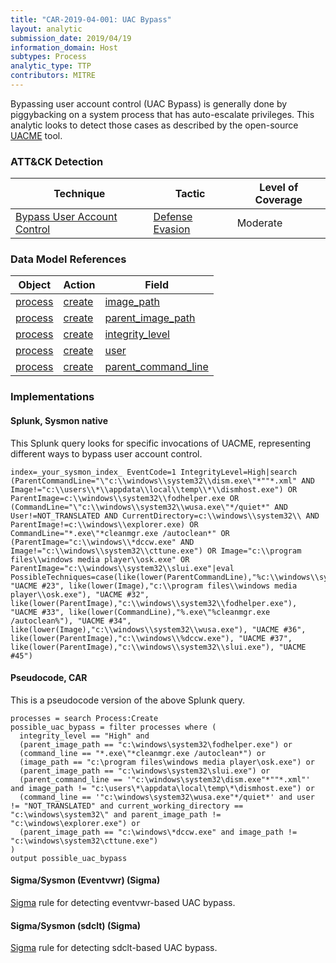 ```yaml
---
title: "CAR-2019-04-001: UAC Bypass"
layout: analytic
submission_date: 2019/04/19
information_domain: Host
subtypes: Process
analytic_type: TTP
contributors: MITRE
---
```


Bypassing user account control (UAC Bypass) is generally done by piggybacking on a system process that has auto-escalate privileges. This analytic looks to detect those cases as described by the open-source [UACME](https://github.com/hfiref0x/UACME) tool.


### ATT&CK Detection
|Technique|Tactic|Level of Coverage|
|---|---|---|
|[Bypass User Account Control](https://attack.mitre.org/techniques/T1088/)|[Defense Evasion](https://attack.mitre.org/tactics/TA0005/)|Moderate|

### Data Model References
|Object|Action|Field|
|---|---|---|
|[process](/data_model/process) | [create](/data_model/process#create) | [image_path](/data_model/process#image_path) |
|[process](/data_model/process) | [create](/data_model/process#create) | [parent_image_path](/data_model/process#parent_image_path) |
|[process](/data_model/process) | [create](/data_model/process#create) | [integrity_level](/data_model/process#integrity_level) |
|[process](/data_model/process) | [create](/data_model/process#create) | [user](/data_model/process#user) |
|[process](/data_model/process) | [create](/data_model/process#create) | [parent_command_line](/data_model/process#parent_command_line) |


### Implementations

#### Splunk, Sysmon native

This Splunk query looks for specific invocations of UACME, representing different ways to bypass user account control.


```
index=_your_sysmon_index_ EventCode=1 IntegrityLevel=High|search (ParentCommandLine="\"c:\\windows\\system32\\dism.exe\"*""*.xml" AND Image!="c:\\users\\*\\appdata\\local\\temp\\*\\dismhost.exe") OR ParentImage=c:\\windows\\system32\\fodhelper.exe OR (CommandLine="\"c:\\windows\\system32\\wusa.exe\"*/quiet*" AND User!=NOT_TRANSLATED AND CurrentDirectory=c:\\windows\\system32\\ AND ParentImage!=c:\\windows\\explorer.exe) OR CommandLine="*.exe\"*cleanmgr.exe /autoclean*" OR (ParentImage="c:\\windows\\*dccw.exe" AND Image!="c:\\windows\\system32\\cttune.exe") OR Image="c:\\program files\\windows media player\\osk.exe" OR ParentImage="c:\\windows\\system32\\slui.exe"|eval PossibleTechniques=case(like(lower(ParentCommandLine),"%c:\\windows\\system32\\dism.exe%"), "UACME #23", like(lower(Image),"c:\\program files\\windows media player\\osk.exe"), "UACME #32", like(lower(ParentImage),"c:\\windows\\system32\\fodhelper.exe"),  "UACME #33", like(lower(CommandLine),"%.exe\"%cleanmgr.exe /autoclean%"), "UACME #34", like(lower(Image),"c:\\windows\\system32\\wusa.exe"), "UACME #36", like(lower(ParentImage),"c:\\windows\\%dccw.exe"), "UACME #37", like(lower(ParentImage),"c:\\windows\\system32\\slui.exe"), "UACME #45")
```


#### Pseudocode, CAR

This is a pseudocode version of the above Splunk query.


```
processes = search Process:Create
possible_uac_bypass = filter processes where (
  integrity_level == "High" and
  (parent_image_path == "c:\windows\system32\fodhelper.exe") or
  (command_line == "*.exe\"*cleanmgr.exe /autoclean*") or
  (image_path == "c:\program files\windows media player\osk.exe") or
  (parent_image_path == "c:\windows\system32\slui.exe") or
  (parent_command_line == '"c:\windows\system32\dism.exe"*""*.xml"' and image_path != "c:\users\*\appdata\local\temp\*\dismhost.exe") or
  (command_line == '"c:\windows\system32\wusa.exe"*/quiet*' and user != "NOT_TRANSLATED" and current_working_directory == "c:\windows\system32\" and parent_image_path != "c:\windows\explorer.exe") or 
  (parent_image_path == "c:\windows\*dccw.exe" and image_path != "c:\windows\system32\cttune.exe") 
)
output possible_uac_bypass
```


#### Sigma/Sysmon (Eventvwr) (Sigma)


[Sigma](https://github.com/Neo23x0/sigma/blob/master/rules/windows/sysmon/sysmon_uac_bypass_eventvwr.yml) rule for detecting eventvwr-based UAC bypass.



#### Sigma/Sysmon (sdclt) (Sigma)


[Sigma](https://github.com/Neo23x0/sigma/blob/master/rules/windows/sysmon/sysmon_uac_bypass_sdclt.yml) rule for detecting sdclt-based UAC bypass.



